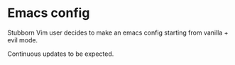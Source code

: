 # Emacs config
Stubborn Vim user decides to make an emacs config starting from
vanilla + evil mode.

Continuous updates to be expected.
